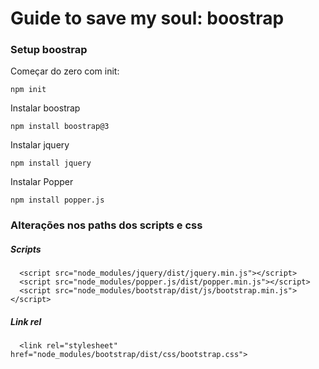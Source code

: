 # Guide to save my soul: boostrap

### Setup boostrap

Começar do zero com init:

`npm init`


Instalar boostrap

`npm install boostrap@3`

Instalar jquery

`npm install jquery`

Instalar Popper

`npm install popper.js`

### Alterações nos paths dos scripts e css

##### Scripts

```
  <script src="node_modules/jquery/dist/jquery.min.js"></script>
  <script src="node_modules/popper.js/dist/popper.min.js"></script>
  <script src="node_modules/bootstrap/dist/js/bootstrap.min.js"></script>

```

##### Link rel

```
  <link rel="stylesheet" href="node_modules/bootstrap/dist/css/bootstrap.css">
```